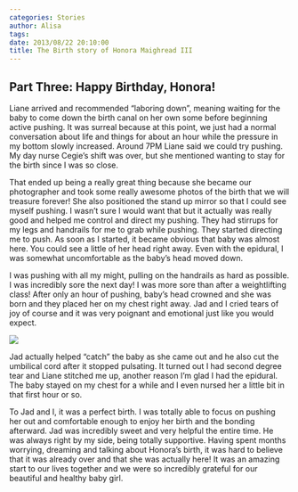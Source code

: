 ```yaml
---
categories: Stories
author: Alisa
tags: 
date: 2013/08/22 20:10:00
title: The Birth story of Honora Maighread III
---
```


## Part Three: Happy Birthday, Honora!

Liane arrived and recommended “laboring down”, meaning waiting for the baby to come down the birth canal on her own some before beginning active pushing.  It was surreal because at this point, we just had a normal conversation about life and things for about an hour while the pressure in my bottom slowly increased. Around 7PM Liane said we could try pushing.  My day nurse Cegie’s shift was over, but she mentioned wanting to stay for the birth since I was so close. 

That ended up being a really great thing because she became our photographer and took some really awesome photos of the birth that we will treasure forever! She also positioned the stand up mirror so that I could see myself pushing. I wasn’t sure I would want that but it actually was really good and helped me control and direct my pushing.  They had stirrups for my legs and handrails for me to grab while pushing.  They started directing me to push.  As soon as I started, it became obvious that baby was almost here. You could see a little of her head right away.  Even with the epidural, I was somewhat uncomfortable as the baby’s head moved down. 

I was pushing with all my might, pulling on the handrails as hard as possible.  I was incredibly sore the next day! I was more sore than after a weightlifting class! After only an hour of pushing, baby’s head crowned and she was born and they placed her on my chest right away. Jad and I cried tears of joy of course and it was very poignant and emotional just like you would expect.  

![](/img/img_1269_medium.jpg)

Jad actually helped “catch” the baby as she came out and he also cut the umbilical cord after it stopped pulsating.  It turned out I had second degree tear and Liane stitched me up, another reason I’m glad I had the epidural. The baby stayed on my chest for a while and I even nursed her a little bit in that first hour or so.  

To Jad and I, it was a perfect birth.  I was totally able to focus on pushing her out and comfortable enough to enjoy her birth and the bonding afterward. Jad was incredibly sweet and very helpful the entire time. He was always right by my side, being totally supportive. Having spent months worrying, dreaming and talking about Honora’s birth, it was hard to believe that it was already over and that she was actually here! It was an amazing start to our lives together and we were so incredibly grateful for our beautiful and healthy baby girl.  
